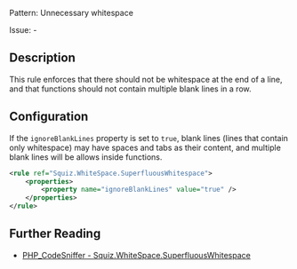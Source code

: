 Pattern: Unnecessary whitespace

Issue: -

## Description

This rule enforces that there should not be whitespace at the end of a line, and that functions should not contain multiple blank lines in a row. 

## Configuration

If the `ignoreBlankLines` property is set to `true`, blank lines (lines that contain only whitespace) may have spaces and tabs as their content, and multiple blank lines will be allows inside functions.

```xml
<rule ref="Squiz.WhiteSpace.SuperfluousWhitespace">
    <properties>
        <property name="ignoreBlankLines" value="true" />
    </properties>
</rule>
```

## Further Reading

* [PHP_CodeSniffer - Squiz.WhiteSpace.SuperfluousWhitespace](https://github.com/squizlabs/PHP_CodeSniffer/blob/master/src/Standards/Squiz/Sniffs/WhiteSpace/SuperfluousWhitespaceSniff.php)